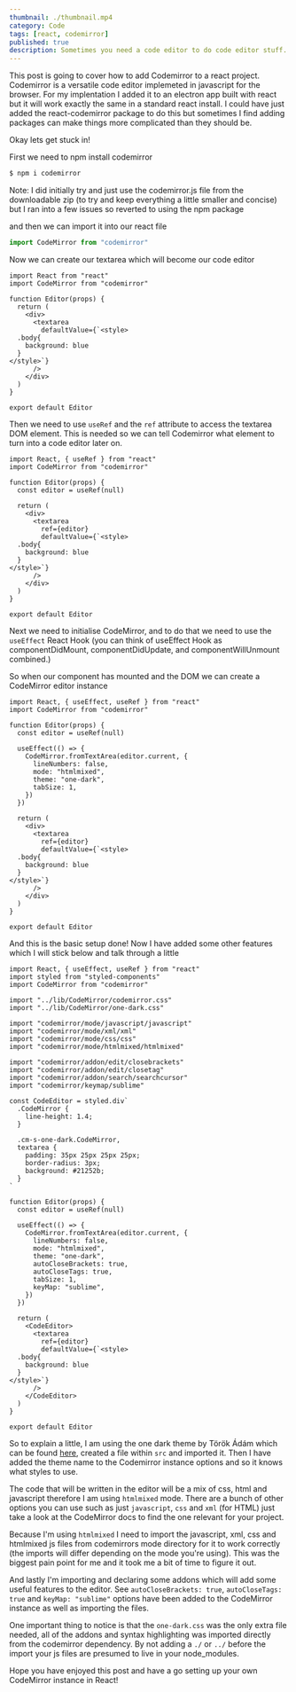 ```yaml
---
thumbnail: ./thumbnail.mp4
category: Code
tags: [react, codemirror]
published: true
description: Sometimes you need a code editor to do code editor stuff. Here's how to add one to your React projects.
---
```


This post is going to cover how to add Codemirror to a react project. Codemirror is a versatile code editor implemeted in javascript for the browser. For my implentation I added it to an electron app built with react but it will work exactly the same in a standard react install. I could have just added the react-codemirror package to do this but sometimes I find adding packages can make things more complicated than they should be.

Okay lets get stuck in!

First we need to npm install codemirror

```bash
$ npm i codemirror
```

Note: I did initially try and just use the codemirror.js file from the downloadable zip (to try and keep everything a little smaller and concise) but I ran into a few issues so reverted to using the npm package

and then we can import it into our react file

```js
import CodeMirror from "codemirror"
```

Now we can create our textarea which will become our code editor

```jsx{4-16}
import React from "react"
import CodeMirror from "codemirror"

function Editor(props) {
  return (
    <div>
      <textarea
        defaultValue={`<style>
  .body{
    background: blue
  }
</style>`}
      />
    </div>
  )
}

export default Editor
```

Then we need to use `useRef` and the `ref` attribute to access the textarea DOM element. This is needed so we can tell Codemirror what element to turn into a code editor later on.

```jsx{1,5,10}
import React, { useRef } from "react"
import CodeMirror from "codemirror"

function Editor(props) {
  const editor = useRef(null)

  return (
    <div>
      <textarea
        ref={editor}
        defaultValue={`<style>
  .body{
    background: blue
  }
</style>`}
      />
    </div>
  )
}

export default Editor
```

Next we need to initialise CodeMirror, and to do that we need to use the `useEffect` React Hook (you can think of useEffect Hook as componentDidMount, componentDidUpdate, and componentWillUnmount combined.)

So when our component has mounted and the DOM we can create a CodeMirror editor instance

```jsx{1,7-14}
import React, { useEffect, useRef } from "react"
import CodeMirror from "codemirror"

function Editor(props) {
  const editor = useRef(null)

  useEffect(() => {
    CodeMirror.fromTextArea(editor.current, {
      lineNumbers: false,
      mode: "htmlmixed",
      theme: "one-dark",
      tabSize: 1,
    })
  })

  return (
    <div>
      <textarea
        ref={editor}
        defaultValue={`<style>
  .body{
    background: blue
  }
</style>`}
      />
    </div>
  )
}

export default Editor
```

And this is the basic setup done! Now I have added some other features which I will stick below and talk through a little

```jsx{2,4-16,18-25}
import React, { useEffect, useRef } from "react"
import styled from "styled-components"
import CodeMirror from "codemirror"

import "../lib/CodeMirror/codemirror.css"
import "../lib/CodeMirror/one-dark.css"

import "codemirror/mode/javascript/javascript"
import "codemirror/mode/xml/xml"
import "codemirror/mode/css/css"
import "codemirror/mode/htmlmixed/htmlmixed"

import "codemirror/addon/edit/closebrackets"
import "codemirror/addon/edit/closetag"
import "codemirror/addon/search/searchcursor"
import "codemirror/keymap/sublime"

const CodeEditor = styled.div`
  .CodeMirror {
    line-height: 1.4;
  }

  .cm-s-one-dark.CodeMirror,
  textarea {
    padding: 35px 25px 25px 25px;
    border-radius: 3px;
    background: #21252b;
  }
`

function Editor(props) {
  const editor = useRef(null)

  useEffect(() => {
    CodeMirror.fromTextArea(editor.current, {
      lineNumbers: false,
      mode: "htmlmixed",
      theme: "one-dark",
      autoCloseBrackets: true,
      autoCloseTags: true,
      tabSize: 1,
      keyMap: "sublime",
    })
  })

  return (
    <CodeEditor>
      <textarea
        ref={editor}
        defaultValue={`<style>
  .body{
    background: blue
  }
</style>`}
      />
    </CodeEditor>
  )
}

export default Editor
```

So to explain a little, I am using the one dark theme by Török Ádám which can be found [here](https://github.com/Aerobird98/codemirror-one-dark-theme), created a file within `src` and imported it. Then I have added the theme name to the Codemirror instance options and so it knows what styles to use.

The code that will be written in the editor will be a mix of css, html and javascript therefore I am using `htmlmixed` mode. There are a bunch of other options you can use such as just `javascript`, `css` and `xml` (for HTML) just take a look at the CodeMirror docs to find the one relevant for your project.

Because I'm using `htmlmixed` I need to import the javascript, xml, css and htmlmixed js files from codemirrors mode directory for it to work correctly (the imports will differ depending on the mode you're using). This was the biggest pain point for me and it took me a bit of time to figure it out.

And lastly I'm importing and declaring some addons which will add some useful features to the editor. See `autoCloseBrackets: true`, `autoCloseTags: true` and `keyMap: "sublime"` options have been added to the CodeMirror instance as well as importing the files.

One important thing to notice is that the `one-dark.css` was the only extra file needed, all of the addons and syntax highlighting was imported directly from the codemirror dependency. By not adding a `./` or `../` before the import your js files are presumed to live in your node_modules.

Hope you have enjoyed this post and have a go setting up your own CodeMirror instance in React!
